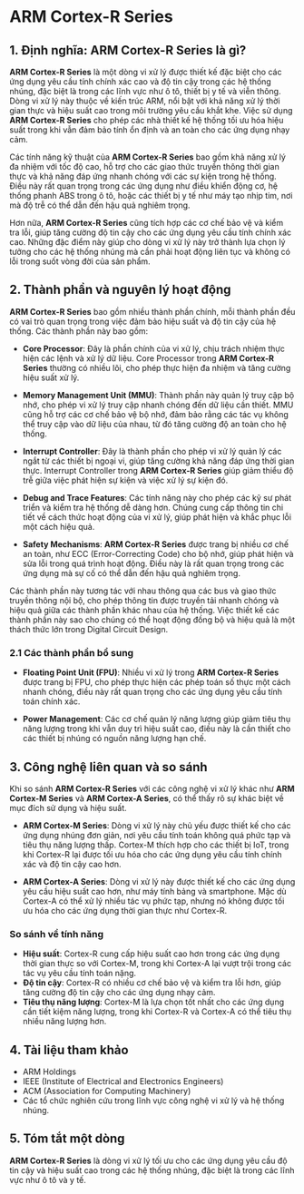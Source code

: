# ARM Cortex-R Series

## 1. Định nghĩa: **ARM Cortex-R Series** là gì?
**ARM Cortex-R Series** là một dòng vi xử lý được thiết kế đặc biệt cho các ứng dụng yêu cầu tính chính xác cao và độ tin cậy trong các hệ thống nhúng, đặc biệt là trong các lĩnh vực như ô tô, thiết bị y tế và viễn thông. Dòng vi xử lý này thuộc về kiến trúc ARM, nổi bật với khả năng xử lý thời gian thực và hiệu suất cao trong môi trường yêu cầu khắt khe. Việc sử dụng **ARM Cortex-R Series** cho phép các nhà thiết kế hệ thống tối ưu hóa hiệu suất trong khi vẫn đảm bảo tính ổn định và an toàn cho các ứng dụng nhạy cảm.

Các tính năng kỹ thuật của **ARM Cortex-R Series** bao gồm khả năng xử lý đa nhiệm với tốc độ cao, hỗ trợ cho các giao thức truyền thông thời gian thực và khả năng đáp ứng nhanh chóng với các sự kiện trong hệ thống. Điều này rất quan trọng trong các ứng dụng như điều khiển động cơ, hệ thống phanh ABS trong ô tô, hoặc các thiết bị y tế như máy tạo nhịp tim, nơi mà độ trễ có thể dẫn đến hậu quả nghiêm trọng.

Hơn nữa, **ARM Cortex-R Series** cũng tích hợp các cơ chế bảo vệ và kiểm tra lỗi, giúp tăng cường độ tin cậy cho các ứng dụng yêu cầu tính chính xác cao. Những đặc điểm này giúp cho dòng vi xử lý này trở thành lựa chọn lý tưởng cho các hệ thống nhúng mà cần phải hoạt động liên tục và không có lỗi trong suốt vòng đời của sản phẩm.

## 2. Thành phần và nguyên lý hoạt động
**ARM Cortex-R Series** bao gồm nhiều thành phần chính, mỗi thành phần đều có vai trò quan trọng trong việc đảm bảo hiệu suất và độ tin cậy của hệ thống. Các thành phần này bao gồm:

- **Core Processor**: Đây là phần chính của vi xử lý, chịu trách nhiệm thực hiện các lệnh và xử lý dữ liệu. Core Processor trong **ARM Cortex-R Series** thường có nhiều lõi, cho phép thực hiện đa nhiệm và tăng cường hiệu suất xử lý.

- **Memory Management Unit (MMU)**: Thành phần này quản lý truy cập bộ nhớ, cho phép vi xử lý truy cập nhanh chóng đến dữ liệu cần thiết. MMU cũng hỗ trợ các cơ chế bảo vệ bộ nhớ, đảm bảo rằng các tác vụ không thể truy cập vào dữ liệu của nhau, từ đó tăng cường độ an toàn cho hệ thống.

- **Interrupt Controller**: Đây là thành phần cho phép vi xử lý quản lý các ngắt từ các thiết bị ngoại vi, giúp tăng cường khả năng đáp ứng thời gian thực. Interrupt Controller trong **ARM Cortex-R Series** giúp giảm thiểu độ trễ giữa việc phát hiện sự kiện và việc xử lý sự kiện đó.

- **Debug and Trace Features**: Các tính năng này cho phép các kỹ sư phát triển và kiểm tra hệ thống dễ dàng hơn. Chúng cung cấp thông tin chi tiết về cách thức hoạt động của vi xử lý, giúp phát hiện và khắc phục lỗi một cách hiệu quả.

- **Safety Mechanisms**: **ARM Cortex-R Series** được trang bị nhiều cơ chế an toàn, như ECC (Error-Correcting Code) cho bộ nhớ, giúp phát hiện và sửa lỗi trong quá trình hoạt động. Điều này là rất quan trọng trong các ứng dụng mà sự cố có thể dẫn đến hậu quả nghiêm trọng.

Các thành phần này tương tác với nhau thông qua các bus và giao thức truyền thông nội bộ, cho phép thông tin được truyền tải nhanh chóng và hiệu quả giữa các thành phần khác nhau của hệ thống. Việc thiết kế các thành phần này sao cho chúng có thể hoạt động đồng bộ và hiệu quả là một thách thức lớn trong Digital Circuit Design.

### 2.1 Các thành phần bổ sung
- **Floating Point Unit (FPU)**: Nhiều vi xử lý trong **ARM Cortex-R Series** được trang bị FPU, cho phép thực hiện các phép toán số thực một cách nhanh chóng, điều này rất quan trọng cho các ứng dụng yêu cầu tính toán chính xác.

- **Power Management**: Các cơ chế quản lý năng lượng giúp giảm tiêu thụ năng lượng trong khi vẫn duy trì hiệu suất cao, điều này là cần thiết cho các thiết bị nhúng có nguồn năng lượng hạn chế.

## 3. Công nghệ liên quan và so sánh
Khi so sánh **ARM Cortex-R Series** với các công nghệ vi xử lý khác như **ARM Cortex-M Series** và **ARM Cortex-A Series**, có thể thấy rõ sự khác biệt về mục đích sử dụng và hiệu suất.

- **ARM Cortex-M Series**: Dòng vi xử lý này chủ yếu được thiết kế cho các ứng dụng nhúng đơn giản, nơi yêu cầu tính toán không quá phức tạp và tiêu thụ năng lượng thấp. Cortex-M thích hợp cho các thiết bị IoT, trong khi Cortex-R lại được tối ưu hóa cho các ứng dụng yêu cầu tính chính xác và độ tin cậy cao hơn.

- **ARM Cortex-A Series**: Dòng vi xử lý này được thiết kế cho các ứng dụng yêu cầu hiệu suất cao hơn, như máy tính bảng và smartphone. Mặc dù Cortex-A có thể xử lý nhiều tác vụ phức tạp, nhưng nó không được tối ưu hóa cho các ứng dụng thời gian thực như Cortex-R.

### So sánh về tính năng
- **Hiệu suất**: Cortex-R cung cấp hiệu suất cao hơn trong các ứng dụng thời gian thực so với Cortex-M, trong khi Cortex-A lại vượt trội trong các tác vụ yêu cầu tính toán nặng.
- **Độ tin cậy**: Cortex-R có nhiều cơ chế bảo vệ và kiểm tra lỗi hơn, giúp tăng cường độ tin cậy cho các ứng dụng nhạy cảm.
- **Tiêu thụ năng lượng**: Cortex-M là lựa chọn tốt nhất cho các ứng dụng cần tiết kiệm năng lượng, trong khi Cortex-R và Cortex-A có thể tiêu thụ nhiều năng lượng hơn.

## 4. Tài liệu tham khảo
- ARM Holdings
- IEEE (Institute of Electrical and Electronics Engineers)
- ACM (Association for Computing Machinery)
- Các tổ chức nghiên cứu trong lĩnh vực công nghệ vi xử lý và hệ thống nhúng.

## 5. Tóm tắt một dòng
**ARM Cortex-R Series** là dòng vi xử lý tối ưu cho các ứng dụng yêu cầu độ tin cậy và hiệu suất cao trong các hệ thống nhúng, đặc biệt là trong các lĩnh vực như ô tô và y tế.